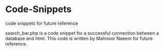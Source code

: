 # Code-Snippets
code snippets for future reference

search_bar.php is a code snippet for a successful connection between a database and html. This code is written by Mahnoor Naeem for future reference. 
